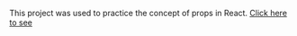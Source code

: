 

This project was used to practice the concept of props in React.
[Click here to see](https://dainty-frangollo-e3d0f8.netlify.app)
